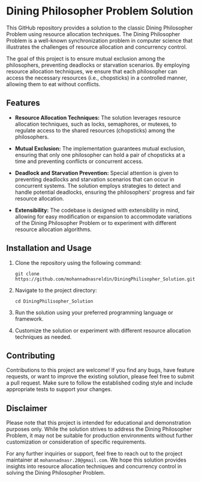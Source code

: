# Dining Philosopher Problem Solution 


This GitHub repository provides a solution to the classic Dining Philosopher Problem using resource allocation techniques. The Dining Philosopher Problem is a well-known synchronization problem in computer science that illustrates the challenges of resource allocation and concurrency control.

The goal of this project is to ensure mutual exclusion among the philosophers, preventing deadlocks or starvation scenarios. By employing resource allocation techniques, we ensure that each philosopher can access the necessary resources (i.e., chopsticks) in a controlled manner, allowing them to eat without conflicts.

## Features

- **Resource Allocation Techniques:** The solution leverages resource allocation techniques, such as locks, semaphores, or mutexes, to regulate access to the shared resources (chopsticks) among the philosophers.

- **Mutual Exclusion:** The implementation guarantees mutual exclusion, ensuring that only one philosopher can hold a pair of chopsticks at a time and preventing conflicts or concurrent access.

- **Deadlock and Starvation Prevention:** Special attention is given to preventing deadlocks and starvation scenarios that can occur in concurrent systems. The solution employs strategies to detect and handle potential deadlocks, ensuring the philosophers' progress and fair resource allocation.

- **Extensibility:** The codebase is designed with extensibility in mind, allowing for easy modification or expansion to accommodate variations of the Dining Philosopher Problem or to experiment with different resource allocation algorithms.

## Installation and Usage

1. Clone the repository using the following command:
   ```
   git clone https://github.com/mohannadnasreldin/DiningPhilisopher_Solution.git
   ```

2. Navigate to the project directory:
   ```
   cd DiningPhilisopher_Solution
   ```

3. Run the solution using your preferred programming language or framework.

4. Customize the solution or experiment with different resource allocation techniques as needed.

## Contributing

Contributions to this project are welcome! If you find any bugs, have feature requests, or want to improve the existing solution, please feel free to submit a pull request. Make sure to follow the established coding style and include appropriate tests to support your changes.


## Disclaimer

Please note that this project is intended for educational and demonstration purposes only. While the solution strives to address the Dining Philosopher Problem, it may not be suitable for production environments without further customization or consideration of specific requirements.

For any further inquiries or support, feel free to reach out to the project maintainer at `mohannadnasr.20@gmail.com`. We hope this solution provides insights into resource allocation techniques and concurrency control in solving the Dining Philosopher Problem.
